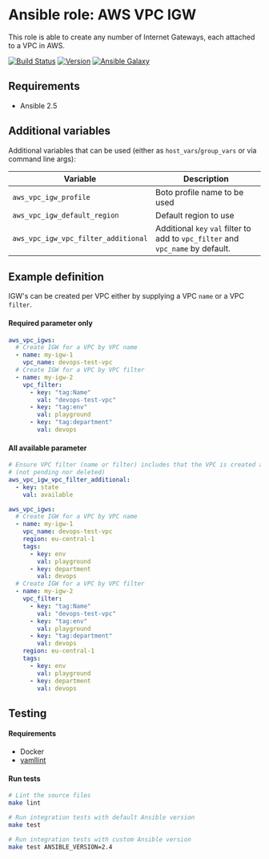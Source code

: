 # Ansible role: AWS VPC IGW

This role is able to create any number of Internet Gateways, each attached to a VPC in AWS.

[![Build Status](https://travis-ci.org/Flaconi/ansible-role-aws-vpc-igw.svg?branch=master)](https://travis-ci.org/Flaconi/ansible-role-aws-vpc-igw)
[![Version](https://img.shields.io/github/tag/Flaconi/ansible-role-aws-vpc-igw.svg)](https://github.com/Flaconi/ansible-role-aws-vpc-igw/tags)
[![Ansible Galaxy](https://img.shields.io/ansible/role/d/25920.svg)](https://galaxy.ansible.com/Flaconi/aws-vpc-igw/)

## Requirements

* Ansible 2.5


## Additional variables

Additional variables that can be used (either as `host_vars`/`group_vars` or via command line args):

| Variable                            | Description                  |
|-------------------------------------|------------------------------|
| `aws_vpc_igw_profile`               | Boto profile name to be used |
| `aws_vpc_igw_default_region`        | Default region to use        |
| `aws_vpc_igw_vpc_filter_additional` | Additional `key` `val` filter to add to `vpc_filter` and `vpc_name` by default. |


## Example definition

IGW's can be created per VPC either by supplying a VPC `name` or a VPC `filter`.

#### Required parameter only

```yml
aws_vpc_igws:
  # Create IGW for a VPC by VPC name
  - name: my-igw-1
    vpc_name: devops-test-vpc
  # Create IGW for a VPC by VPC filter
  - name: my-igw-2
    vpc_filter:
      - key: "tag:Name"
        val: "devops-test-vpc"
      - key: "tag:env"
        val: playground
      - key: "tag:department"
        val: devops
```

#### All available parameter
```yml
# Ensure VPC filter (name or filter) includes that the VPC is created already
# (not pending nor deleted)
aws_vpc_igw_vpc_filter_additional:
  - key: state
    val: available

aws_vpc_igws:
  # Create IGW for a VPC by VPC name
  - name: my-igw-1
    vpc_name: devops-test-vpc
    region: eu-central-1
    tags:
      - key: env
        val: playground
      - key: department
        val: devops
  # Create IGW for a VPC by VPC filter
  - name: my-igw-2
    vpc_filter:
      - key: "tag:Name"
        val: "devops-test-vpc"
      - key: "tag:env"
        val: playground
      - key: "tag:department"
        val: devops
    region: eu-central-1
    tags:
      - key: env
        val: playground
      - key: department
        val: devops
```


## Testing

#### Requirements

* Docker
* [yamllint](https://github.com/adrienverge/yamllint)

#### Run tests

```bash
# Lint the source files
make lint

# Run integration tests with default Ansible version
make test

# Run integration tests with custom Ansible version
make test ANSIBLE_VERSION=2.4
```
